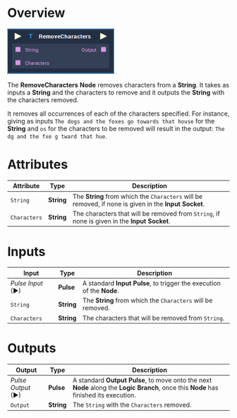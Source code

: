# Overview

![The RemoveCharacters Node.](../../.gitbook/assets/node-removecharacters.png)

The **RemoveCharacters** **Node** removes characters from a **String**. It takes as inputs a **String** and the characters to remove and it outputs the **String** with the characters removed.

It removes all occurrences of each of the characters specified. For instance, giving as inputs `The dogs and the foxes go towards that house` for the **String** and `os` for the characters to be removed will result in the output: `The dg and the fxe g tward that hue`.

# Attributes

|Attribute|Type|Description|
|---|---|---|
| `String` | **String** | The **String** from which the `Characters` will be removed, if none is given in the **Input Socket**. |
| `Characters` | **String** | The characters that will be removed from `String`, if none is given in the **Input Socket**. |

# Inputs

|Input|Type|Description|
|---|---|---|
|*Pulse Input* (►)|**Pulse**|A standard **Input Pulse**, to trigger the execution of the **Node**.|
| `String` | **String** | The **String** from which the `Characters` will be removed. |
| `Characters` | **String** | The characters that will be removed from `String`. |

# Outputs

|Output|Type|Description|
|---|---|---|
|*Pulse Output* (►)|**Pulse**|A standard **Output Pulse**, to move onto the next **Node** along the **Logic Branch**, once this **Node** has finished its execution.|
| `Output` | **String** | The `String` with the `Characters` removed. |


